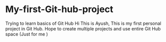 # My-first-Git-hub-project
Trying to learn basics of Git Hub
Hi This is Ayush, This is my first personal project in Git Hub.
Hope to create multiple projects and use entire Git Hub space (Just for me )
